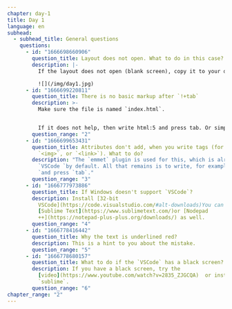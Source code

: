 ```yaml
---
chapter: day-1
title: Day 1
language: en
subhead:
  - subhead_title: General questions
    questions:
      - id: "1666698660906"
        question_title: Layout does not open. What to do in this case?
        description: |-
          If the layout does not open (blank screen), copy it to your drafts

          ![](/img/day1.jpg)
      - id: "1666699220811"
        question_title: There is no basic markup after `!+tab`
        description: >-
          Make sure the file is named `index.html`.


          If it does not help, then write html:5 and press tab. Or simply write html and select html:5 from the drop-down list (in the code editor in the `index.html` file)
        question_range: "2"
      - id: "1666699653431"
        question_title: Attributes don't add, when you write tags (for example `<﻿t>`,
          `<img>`, or `<link>`). What to do?
        description: "The `emmet` plugin is used for this, which is already installed in
          `VSCode `by default. All that remains is to write, for example: `img
          `and press `tab`."
        question_range: "3"
      - id: "1666777973886"
        question_title: I﻿f Windows doesn't support `VSCode`?
        description: I﻿nstall [32-bit
          VSCode](https://code.visualstudio.com/#alt-downloads)You can use
          [Sublime Text](https://www.sublimetext.com/)or [Nodepad
          ++](https://notepad-plus-plus.org/downloads/) as well.
        question_range: "4"
      - id: "1666778416442"
        question_title: Why the text is underlined red?
        description: This is a hint to you about the mistake.
        question_range: "5"
      - id: "1666778680157"
        question_title: What to do if the `VSCode` has a black screen?
        description: I﻿f you have a black screen, try the
          [video](https://www.youtube.com/watch?v=2835_ZJGCQA)  or install
          `sublime`.
        question_range: "6"
chapter_range: "2"
---
```

